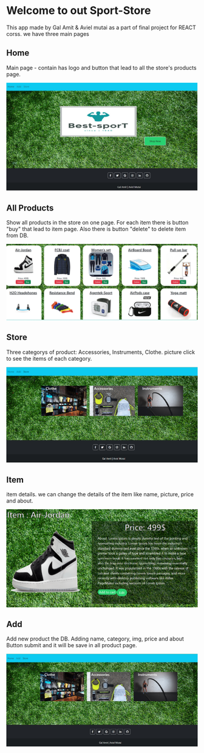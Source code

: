 # Welcome to out Sport-Store
This app made by Gal Amit & Aviel mutai as a part of final project for REACT corss.
we have three main pages

## Home 
Main page - contain has logo and button that lead to all the store's products page.

<img src="src\README_img\home.jpg"  class='imgRead' alt="Alt text1" >

## All Products 
Show all products in the store on one page.
For each item there is button "buy" that lead to item page.
Also there is button "delete" to delete item from DB.

<img src="src\README_img\AllProducts.png"  class='imgRead' alt="Alt text2" >

## Store 
Three categorys of product: Accessories, Instruments, Clothe.
picture click to see the items of each category.

<img src="src\README_img\Storeimg.png"  class='imgRead' alt="Alt text3" >

## Item
item details. we can change the details of the item like name, picture, price and about.

<img src="src\README_img\ItemDetails.png"  class='imgRead' alt="Alt text4" >

## Add 
Add new product the DB.
Adding name, category, img, price and about
Button submit and it will be save in all product page.

<img src="src\README_img\store5.jpg"  class='imgRead' alt="Alt text5" >
 

